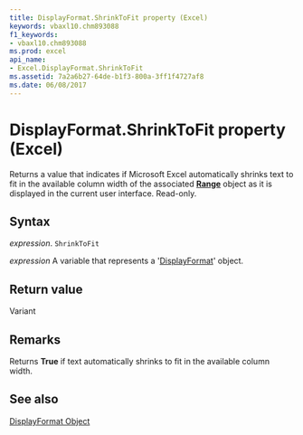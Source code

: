 ```yaml
---
title: DisplayFormat.ShrinkToFit property (Excel)
keywords: vbaxl10.chm893088
f1_keywords:
- vbaxl10.chm893088
ms.prod: excel
api_name:
- Excel.DisplayFormat.ShrinkToFit
ms.assetid: 7a2a6b27-64de-b1f3-800a-3ff1f4727af8
ms.date: 06/08/2017
---
```



# DisplayFormat.ShrinkToFit property (Excel)

Returns a value that indicates if Microsoft Excel automatically shrinks text to fit in the available column width of the associated  **[Range](Excel.Range(object).md)** object as it is displayed in the current user interface. Read-only.


## Syntax

 _expression_. `ShrinkToFit`

 _expression_ A variable that represents a '[DisplayFormat](Excel.DisplayFormat.md)' object.


## Return value

Variant


## Remarks

Returns  **True** if text automatically shrinks to fit in the available column width.


## See also


[DisplayFormat Object](Excel.DisplayFormat.md)

